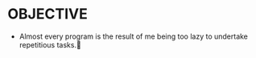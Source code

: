 # OBJECTIVE
- Almost every program is the result of me being too lazy to undertake repetitious tasks.🥇
